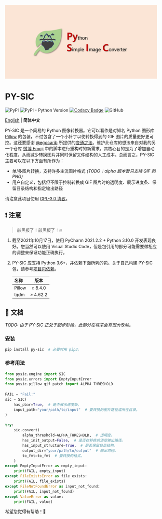 ![banner.png](./banner.png)

# PY-SIC

![PyPI](https://img.shields.io/pypi/v/PY-SIC)
![PyPI - Python Version](https://img.shields.io/pypi/pyversions/PY-SIC)
[![Codacy Badge](https://app.codacy.com/project/badge/Grade/99f6ed42fe8544caab83f0f8a49d50e0)](https://www.codacy.com/gh/ArvinZJC/PY-SIC/dashboard?utm_source=github.com&amp;utm_medium=referral&amp;utm_content=ArvinZJC/PY-SIC&amp;utm_campaign=Badge_Grade)
![GitHub](https://img.shields.io/github/license/ArvinZJC/PY-SIC)

[English](./README.md) | **简体中文**

PY-SIC 是一个简易的 Python 图像转换器。它可以看作是对知名 Python 图形库 [Pillow](https://github.com/python-pillow/Pillow) 的包装，不过包含了一个小补丁以使转换得到的 GIF 图片的质量更好更可控。这还要感谢 [@egocarib](https://github.com/egocarib) 所提供的[变通之法](https://gist.github.com/egocarib/ea022799cca8a102d14c54a22c45efe0)。维护此仓库的想法来自对我的另一个仓库 [微博 Emoji](https://github.com/ArvinZJC/WeiboEmoji) 中的脚本进行重构时的新需求。其核心目的是为了增加自动化程度，从而减少转换图片并同时保留文件结构的人工成本。总而言之，PY-SIC 主要可以在以下方面有所作为：

- 单/多图片转换，支持许多主流图片格式 *(TODO：alpha 版本暂只支持 GIF 和 PNG)*
- 用户自定义，包括但不限于控制转换成 GIF 图片时的透明度、展示进度条、保留目录结构和指定输出路径

请注意此项目使用 [GPL-3.0 协议](./LICENSE)。

## ❗ 注意

> 敲黑板了！敲黑板了！🔥

1. 截至2021年10月17日，使用 PyCharm 2021.2.2 + Python 3.10.0 开发表现良好。您当然可以使用 Visual Studio Code，但是包引用的部分可能需要做相应的调整来保证功能正确执行。
2. PY-SIC 应支持 Python 3.6+，并依赖下面所列的包。关于自己构建 PY-SIC 包，请参考[项目包依赖](./requirements.txt)。

    | 名称 | 版本 |
    | :-- | :--: |
    | Pillow | ≥ 8.4.0 |
    | tqdm | ≥ 4.62.2 |

## 📜 文档

*TODO: 由于 PY-SIC 正处于起步阶段，此部分在将来会有很大改动。*

### 安装

```sh
pip install py-sic  # 必要时用 pip3。
```

### 参考用法

```Python
from pysic.engine import SIC
from pysic.errors import EmptyInputError
from pysic.pillow_gif_patch import ALPHA_THRESHOLD

FAIL = "Fail:"
sic = SIC(
    has_pbar=True,  # 是否展示进度条。
    input_path="your/path/to/input"  # 要转换的图片路径或所在目录。
)

try:
    sic.convert(
        alpha_threshold=ALPHA_THRESHOLD,  # 透明度。
        has_init_output=False,  # 是否在转换前清空输出路径。
        has_input_structure=True,  # 是否保留目录结构。
        output_dir="your/path/to/output"  # 输出路径。
        to_fmt=to_fmt  # 要转换的格式。
    )
except EmptyInputError as empty_input:
    print(FAIL, empty_input)
except FileExistsError as file_exists:
    print(FAIL, file_exists)
except FileNotFoundError as input_not_found:
    print(FAIL, input_not_found)
except ValueError as value:
    print(FAIL, value)
```

希望您觉得有帮助！💖
